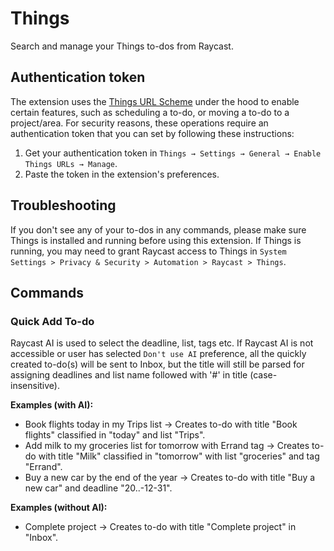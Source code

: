 # Things

Search and manage your Things to-dos from Raycast.

## Authentication token

The extension uses the [Things URL Scheme](https://culturedcode.com/things/support/articles/2803573/) under the hood to enable certain features, such as scheduling a to-do, or moving a to-do to a project/area. For security reasons, these operations require an authentication token that you can set by following these instructions:

1. Get your authentication token in `Things → Settings → General → Enable Things URLs → Manage`.
2. Paste the token in the extension's preferences.

## Troubleshooting

If you don't see any of your to-dos in any commands, please make sure Things is installed and running before using this extension. If Things is running, you may need to grant Raycast access to Things in `System Settings > Privacy & Security > Automation > Raycast > Things`.

## Commands

### Quick Add To-do

Raycast AI is used to select the deadline, list, tags etc. If Raycast AI is not accessible or user has selected `Don't use AI`
preference, all the quickly created to-do(s) will be sent to Inbox, but the title will still be parsed for assigning deadlines
and list name followed with '#' in title (case-insensitive).

**Examples (with AI):**
* Book flights today in my Trips list -> Creates to-do with title "Book flights" classified in "today" and list "Trips".
* Add milk to my groceries list for tomorrow with Errand tag -> Creates to-do with title "Milk" classified in "tomorrow" with list "groceries" and tag "Errand".
* Buy a new car by the end of the year -> Creates to-do with title "Buy a new car" and deadline "20..-12-31".

**Examples (without AI):**
* Complete project -> Creates to-do with title "Complete project" in "Inbox".
